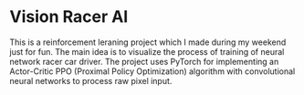 # Vision Racer AI
This is a reinforcement leraning project which I made during my weekend just for fun. The main idea is to visualize the process of training of neural network racer car driver. The project uses PyTorch for implementing an Actor-Critic PPO (Proximal Policy Optimization) algorithm with convolutional neural networks to process raw pixel input.
